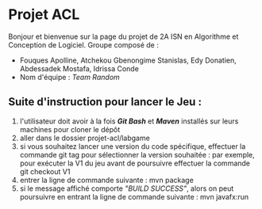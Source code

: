 # Projet ACL
Bonjour et bienvenue sur la page du projet de 2A ISN en Algorithme et Conception de Logiciel. 
Groupe composé de : 
* Fouques Apolline, Atchekou Gbenongime Stanislas, Edy Donatien, Abdessadek Mostafa, Idrissa Conde
* Nom d'équipe : *Team Random*


## Suite d'instruction pour lancer le Jeu :
1. l'utilisateur doit avoir à la fois ***Git Bash*** et ***Maven*** installés sur leurs machines pour cloner le dépôt
2. aller dans le dossier projet-acl/labgame
3. si vous souhaitez lancer une version du code spécifique, effectuer la commande git tag pour sélectionner la version souhaitée : par exemple, pour exécuter la V1 du jeu avant de poursuivre effectuer la commande git checkout V1
4. entrer la ligne de commande suivante : mvn package
5. si le message affiché comporte *"BUILD SUCCESS"*, alors on peut poursuivre en entrant la ligne de commande suivante : mvn javafx:run
